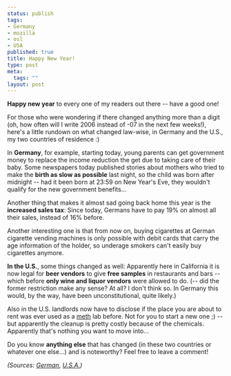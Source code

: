```yaml
--- 
status: publish
tags: 
- Germany
- mozilla
- osl
- USA
published: true
title: Happy New Year!
type: post
meta: 
  tags: ""
layout: post
---
```

<strong>Happy new year</strong> to every one of my readers out there -- have a good one!

For those who were wondering if there changed anything more than a digit (oh, how often will I write 2006 instead of -07 in the next few weeks!), here's a little rundown on what changed law-wise, in Germany and the U.S., my two countries of residence :)

In <strong>Germany</strong>, for example, starting today, young parents can get government money to replace the income reduction the get due to taking care of their baby. Some newspapers today published stories about mothers who tried to make the <strong>birth as slow as possible</strong> last night, so the child was born after midnight -- had it been born at 23:59 on New Year's Eve, they wouldn't qualify for the new government benefits...

Another thing that makes it almost sad going back home this year is the <strong>increased sales tax</strong>: Since today, Germans have to pay 19% on almost all their sales, instead of 16% before.

Another interesting one is that from now on, buying cigarettes at German cigarette vending machines is only possible with debit cards that carry the age information of the holder, so underage smokers can't easily buy cigarettes anymore.

<strong>In the U.S.</strong>, some things changed as well: Apparently here in California it is now legal for <strong>beer vendors</strong> to give <strong>free samples</strong> in restaurants and bars -- which before <strong>only wine and liquor vendors</strong> were allowed to do. (-- did the former restriction make any sense? At all? I don't think so. In Germany this would, by the way, have been unconstitutional, quite likely.)

Also in the U.S. landlords now have to disclose if the place you are about to rent was ever used as a <a href="http://en.wikipedia.org/wiki/Methamphetamine">meth</a> lab before. Not for you to start a new one ;) -- but apparently the cleanup is pretty costly because of the chemicals. Apparently that's nothing you want to move into...

Do you know <strong>anything else</strong> that has changed (in these two countries or whatever one else...) and is noteworthy? Feel free to leave a comment!

<em>(Sources: <a href="http://www.volksstimme.de/vsm/ratgeber/geld_und_recht/?em_cnt=212836">German</a>, <a href="http://www.foxnews.com/story/0,2933,240461,00.html">U.S.A.</a>)</em>

